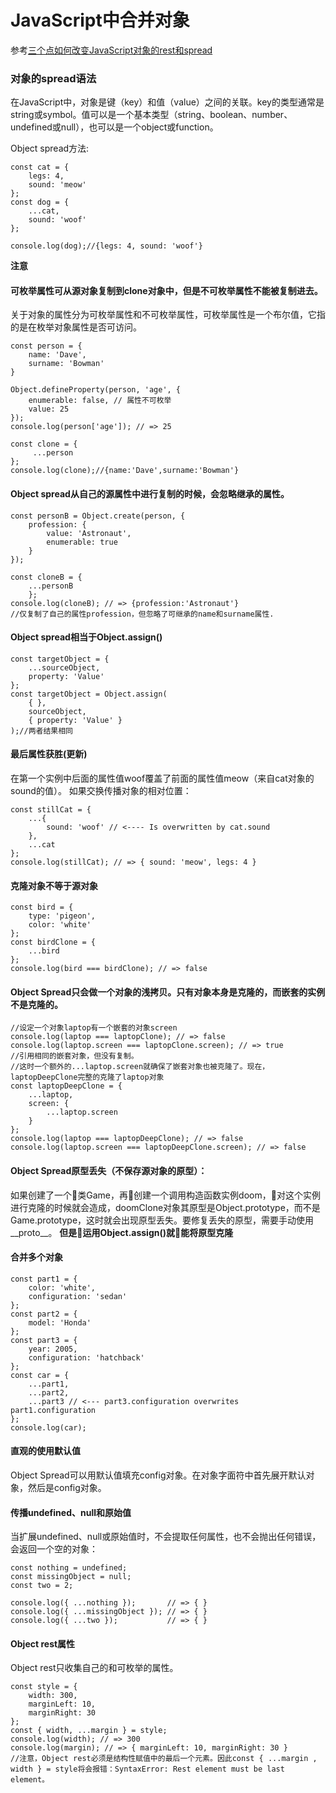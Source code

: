 
# JavaScript中合并对象

参考[三个点如何改变JavaScript对象的rest和spread](https://www.w3cplus.com/javascript/how-three-dots-changed-javascript-object-rest-spread-properties.html)

### 对象的spread语法
在JavaScript中，对象是键（key）和值（value）之间的关联。key的类型通常是string或symbol。值可以是一个基本类型（string、boolean、number、undefined或null），也可以是一个object或function。

Object spread方法:
```
const cat = {  
    legs: 4,
    sound: 'meow'
};
const dog = {  
    ...cat,
    sound: 'woof'
};

console.log(dog);//{legs: 4, sound: 'woof'}  
```
**注意**
#### 可枚举属性可从源对象复制到clone对象中，但是不可枚举属性不能被复制进去。
关于对象的属性分为可枚举属性和不可枚举属性，可枚举属性是一个布尔值，它指的是在枚举对象属性是否可访问。
```
const person = {
    name: 'Dave', 
    surname: 'Bowman' 
}

Object.defineProperty(person, 'age', { 
    enumerable: false, // 属性不可枚举 
    value: 25 
}); 
console.log(person['age']); // => 25

const clone = {
     ...person 
}; 
console.log(clone);//{name:'Dave',surname:'Bowman'}
```
#### Object spread从自己的源属性中进行复制的时候，会忽略继承的属性。
```
const personB = Object.create(person, {
    profession: {
        value: 'Astronaut',
        enumerable: true
    }
});

const cloneB = {
    ...personB
    };
console.log(cloneB); // => {profession:'Astronaut'}
//仅复制了自己的属性profession，但忽略了可继承的name和surname属性.
```
#### Object spread相当于Object.assign()
```
const targetObject = {  
    ...sourceObject,
    property: 'Value'
};
const targetObject = Object.assign(
    { },
    sourceObject,
    { property: 'Value' }
);//两者结果相同
```
#### 最后属性获胜(更新)
在第一个实例中后面的属性值woof覆盖了前面的属性值meow（来自cat对象的sound的值）。
如果交换传播对象的相对位置：
```
const stillCat = {
    ...{
        sound: 'woof' // <---- Is overwritten by cat.sound
    },
    ...cat
};
console.log(stillCat); // => { sound: 'meow', legs: 4 } 
```
#### 克隆对象不等于源对象
```
const bird = {
    type: 'pigeon',
    color: 'white'
};
const birdClone = {
    ...bird
};
console.log(bird === birdClone); // => false 
```
#### Object Spread只会做一个对象的浅拷贝。只有对象本身是克隆的，而嵌套的实例不是克隆的。
```
//设定一个对象laptop有一个嵌套的对象screen
console.log(laptop === laptopClone); // => false
console.log(laptop.screen === laptopClone.screen); // => true 
//引用相同的嵌套对象，但没有复制。
//这时一个额外的...laptop.screen就确保了嵌套对象也被克隆了。现在，laptopDeepClone完整的克隆了laptop对象
const laptopDeepClone = {
    ...laptop,
    screen: {
        ...laptop.screen
    }
};
console.log(laptop === laptopDeepClone); // => false
console.log(laptop.screen === laptopDeepClone.screen); // => false 
```
#### Object Spread原型丢失（不保存源对象的原型）：
如果创建了一个类Game，再创建一个调用构造函数实例doom，对这个实例进行克隆的时候就会造成，doomClone对象其原型是Object.prototype，而不是Game.prototype，这时就会出现原型丢失。要修复丢失的原型，需要手动使用__proto__。
**但是运用Object.assign()就能将原型克隆**
#### 合并多个对象
```
const part1 = {
    color: 'white',
    configuration: 'sedan'
};
const part2 = {
    model: 'Honda'
};
const part3 = {
    year: 2005,
    configuration: 'hatchback'
};
const car = {
    ...part1,
    ...part2,
    ...part3 // <--- part3.configuration overwrites part1.configuration
};
console.log(car);
```
#### 直观的使用默认值
Object Spread可以用默认值填充config对象。在对象字面符中首先展开默认对象，然后是config对象。
#### 传播undefined、null和原始值
当扩展undefined、null或原始值时，不会提取任何属性，也不会抛出任何错误，会返回一个空的对象：
```
const nothing = undefined;  
const missingObject = null;  
const two = 2;

console.log({ ...nothing });       // => { }  
console.log({ ...missingObject }); // => { }  
console.log({ ...two });           // => { }  
```
#### Object rest属性
Object rest只收集自己的和可枚举的属性。
```
const style = {
    width: 300,
    marginLeft: 10,
    marginRight: 30
};
const { width, ...margin } = style;
console.log(width); // => 300
console.log(margin); // => { marginLeft: 10, marginRight: 30 }
//注意，Object rest必须是结构性赋值中的最后一个元素。因此const { ...margin , width } = style将会报错：SyntaxError: Rest element must be last element。
```
